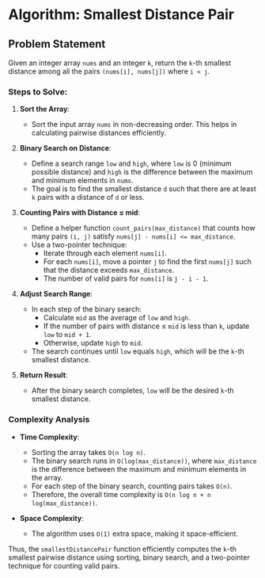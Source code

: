 # Algorithm: Smallest Distance Pair

## Problem Statement
Given an integer array `nums` and an integer `k`, return the `k`-th smallest distance among all the pairs `(nums[i], nums[j])` where `i < j`.

### Steps to Solve:

1. **Sort the Array**:
   - Sort the input array `nums` in non-decreasing order. This helps in calculating pairwise distances efficiently.

2. **Binary Search on Distance**:
   - Define a search range `low` and `high`, where `low` is 0 (minimum possible distance) and `high` is the difference between the maximum and minimum elements in `nums`.
   - The goal is to find the smallest distance `d` such that there are at least `k` pairs with a distance of `d` or less.

3. **Counting Pairs with Distance ≤ mid**:
   - Define a helper function `count_pairs(max_distance)` that counts how many pairs `(i, j)` satisfy `nums[j] - nums[i] <= max_distance`.
   - Use a two-pointer technique:
     - Iterate through each element `nums[i]`.
     - For each `nums[i]`, move a pointer `j` to find the first `nums[j]` such that the distance exceeds `max_distance`.
     - The number of valid pairs for `nums[i]` is `j - i - 1`.

4. **Adjust Search Range**:
   - In each step of the binary search:
     - Calculate `mid` as the average of `low` and `high`.
     - If the number of pairs with distance ≤ `mid` is less than `k`, update `low` to `mid + 1`.
     - Otherwise, update `high` to `mid`.
   - The search continues until `low` equals `high`, which will be the `k`-th smallest distance.

5. **Return Result**:
   - After the binary search completes, `low` will be the desired `k`-th smallest distance.

### Complexity Analysis

- **Time Complexity**: 
  - Sorting the array takes `O(n log n)`.
  - The binary search runs in `O(log(max_distance))`, where `max_distance` is the difference between the maximum and minimum elements in the array.
  - For each step of the binary search, counting pairs takes `O(n)`.
  - Therefore, the overall time complexity is `O(n log n + n log(max_distance))`.

- **Space Complexity**: 
  - The algorithm uses `O(1)` extra space, making it space-efficient.

Thus, the `smallestDistancePair` function efficiently computes the `k`-th smallest pairwise distance using sorting, binary search, and a two-pointer technique for counting valid pairs.
